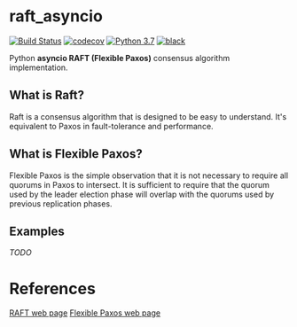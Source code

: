 # raft_asyncio
[![Build Status](https://travis-ci.com/aratz-lasa/raft_asyncio.svg?token=14vGnmnCyxosg26uva6k&branch=master)](https://travis-ci.com/aratz-lasa/raft_asyncio) 
[![codecov](https://codecov.io/gh/aratz-lasa/raft/branch/master/graph/badge.svg?token=2lheZbjYK7)](https://codecov.io/gh/aratz-lasa/raft)
[![Python 3.7](https://img.shields.io/badge/python-3.7-blue.svg)](https://www.python.org/downloads/release/python-370/)
[![black](https://img.shields.io/badge/code%20style-black-000000.svg)](https://github.com/psf/black)

Python **asyncio RAFT (Flexible Paxos)** consensus algorithm implementation.

## What is Raft?
Raft is a consensus algorithm that is designed to be easy to understand. It's equivalent to Paxos in fault-tolerance and performance.

## What is Flexible Paxos?
Flexible Paxos is the simple observation that it is not necessary to require all quorums in Paxos to intersect. It is sufficient to require that the quorum used by the leader election phase will overlap with the quorums used by previous replication phases.

## Examples
*TODO*

# References
[RAFT web page](https://raft.github.io/)
[Flexible Paxos web page](https://fpaxos.github.io/)
